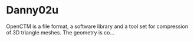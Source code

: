 # Danny02u
OpenCTM is a file format, a software library and a tool set for compression of 3D triangle meshes. The geometry is co…
